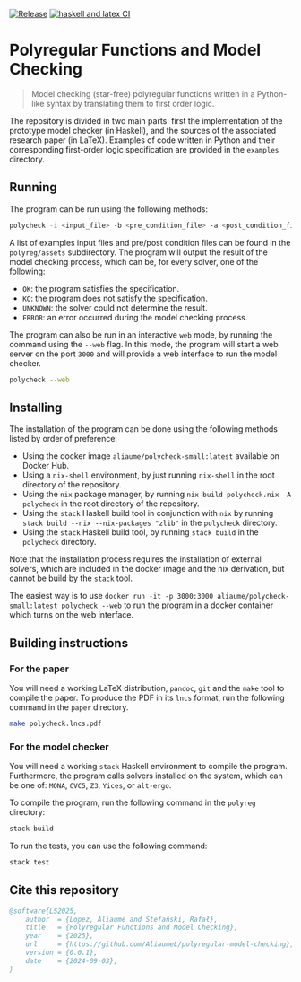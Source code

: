 [![Release](https://github.com/AliaumeL/polyregular-model-checking/actions/workflows/release.yml/badge.svg)](https://github.com/AliaumeL/polyregular-model-checking/actions/workflows/release.yml)
[![haskell and latex CI](https://github.com/AliaumeL/polyregular-model-checking/actions/workflows/haskell.yml/badge.svg)](https://github.com/AliaumeL/polyregular-model-checking/actions/workflows/haskell.yml)

# Polyregular Functions and Model Checking

> Model checking (star-free) polyregular functions written in a Python-like
  syntax by translating them to first order logic.

The repository is divided in two main parts: first the implementation of the
prototype model checker (in Haskell), and the sources of the associated
research paper (in LaTeX). Examples of code written in Python and their
corresponding first-order logic specification are provided in the `examples`
directory.

## Running

The program can be run using the following methods:

```bash
polycheck -i <input_file> -b <pre_condition_file> -a <post_condition_file>
```

A list of examples input files and pre/post condition files can be found in the
`polyreg/assets` subdirectory. The program will output the result of the model
checking process, which can be, for every solver, one of the following:

- `OK`: the program satisfies the specification.
- `KO`: the program does not satisfy the specification.
- `UNKNOWN`: the solver could not determine the result.
- `ERROR`: an error occurred during the model checking process.

The program can also be run in an interactive `web` mode, by running the command
using the `--web` flag. In this mode, the program will start a web server on
the port `3000` and will provide a web interface to run the model checker.

```bash
polycheck --web
```

## Installing

The installation of the program can be done using the following methods
listed by order of preference:

- Using the docker image `aliaume/polycheck-small:latest` available on Docker
  Hub.
- Using a `nix-shell` environment, by just running `nix-shell` in the root
  directory of the repository.
- Using the `nix` package manager, by running `nix-build polycheck.nix -A
  polycheck` in the root directory of the repository.
- Using the `stack` Haskell build tool in conjunction with `nix`
   by running `stack build --nix --nix-packages "zlib"` in the
  `polycheck` directory.
- Using the `stack` Haskell build tool, by running `stack build` in the
  `polycheck` directory.

Note that the installation process requires the installation of external
solvers, which are included in the docker image and the nix derivation, but
cannot be build by the `stack` tool.

The easiest way is to use `docker run -it -p 3000:3000
aliaume/polycheck-small:latest polycheck --web` to run the program in
a docker container which turns on the web interface.

## Building instructions

### For the paper

You will need a working LaTeX distribution, `pandoc`, `git` and the `make` tool
to compile the paper. To produce the PDF in its `lncs` format, run the
following command in the `paper` directory.

```bash
make polycheck.lncs.pdf
```

### For the model checker

You will need a working `stack` Haskell environment to compile the program.
Furthermore, the program calls solvers installed on the system, which can be
one of: `MONA`, `CVC5`, `Z3`, `Yices`, or `alt-ergo`. 

To compile the program, run the following command in the `polyreg` directory:

```bash
stack build
```

To run the tests, you can use the following command:

```bash
stack test
```


## Cite this repository

```bibtex
@software{LS2025,
    author  = {Lopez, Aliaume and Stefański, Rafał},
    title   = {Polyregular Functions and Model Checking},
    year    = {2025},
    url     = {https://github.com/AliaumeL/polyregular-model-checking},
    version = {0.0.1},
    date    = {2024-09-03},
}
```
